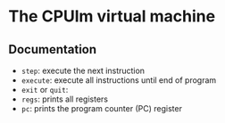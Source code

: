 # The CPUlm virtual machine

## Documentation

- `step`: execute the next instruction
- `execute`: execute all instructions until end of program
- `exit` or `quit`:
- `regs`: prints all registers
- `pc`: prints the program counter (PC) register

